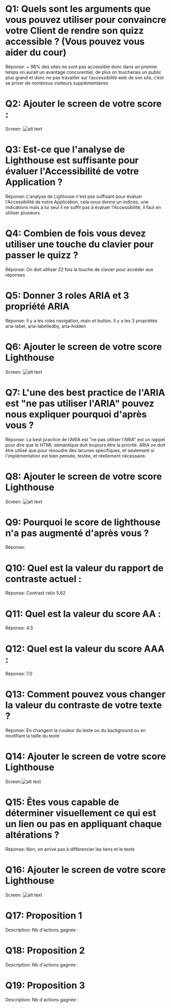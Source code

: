 # Q1: Quels sont les arguments que vous pouvez utiliser pour convaincre votre Client de rendre son quizz accessible ? (Vous pouvez vous aider du cour)
Réponse: + 98% des sites ne sont pas accessible donc dans un premier temps on aurait un avantage concurentiel, de plus on toucherais un public plus grand et donc ne pas travailler sur l’accessibilité web de son site, c’est se priver de nombreux visiteurs supplémentaires

# Q2: Ajouter le screen de votre score :
Screen: ![alt text](image.png)

# Q3: Est-ce que l'analyse de Lighthouse est suffisante pour évaluer l'Accessibilité de votre Application ?
Réponse: L'analyse de Lightouse n'est pas suffisant pour évaluer l'Accessibilité de notre Application, cela nous donne un indices, une indications mais à lui seul il ne suffit pas à évaluer l'Accessibilité, il faut en utiliser plusieurs

# Q4: Combien de fois vous devez utiliser une touche du clavier pour passer le quizz ?
Réponse: On doit utiliser 22 fois la touche de clavier pour accéder aux réponses

# Q5: Donner 3 roles ARIA et 3 propriété ARIA
Réponse: Il y a les roles navigation, main et button. Il y a les 3 propriétés aria-label, aria-labelledby, aria-hidden

# Q6: Ajouter le screen de votre score Lighthouse
Screen: ![alt text](image-1.png)

# Q7: L'une des best practice de l'ARIA est "ne pas utiliser l'ARIA" pouvez nous expliquer pourquoi d'après vous ?
Réponse: La best practice de l'ARIA est "ne pas utiliser l'ARIA" est un rappel pour dire que le HTML sémantique doit toujours être la priorité. ARIA ne doit être utilisé que pour résoudre des lacunes spécifiques, et seulement si l'implémentation est bien pensée, testée, et réellement nécessaire.

# Q8: Ajouter le screen de votre score Lighthouse
Screen: ![alt text](image-2.png)

# Q9: Pourquoi le score de lighthouse n'a pas augmenté d'après vous ?
Réponse:

# Q10: Quel est la valeur du rapport de contraste actuel :
Réponse: Contrast ratio 5.62

# Q11: Quel est la valeur du score AA :
Réponse: 4.5

# Q12: Quel est la valeur du score AAA :
Réponse: 7.0

# Q13: Comment pouvez vous changer la valeur du contraste de votre texte ?
Réponse: En changent la couleur du teste ou du background ou  en modifiant la taille du texte

# Q14: Ajouter le screen de votre score Lighthouse
Screen:![alt text](image-3.png)

# Q15: Êtes vous capable de déterminer visuellement ce qui est un lien ou pas en appliquant chaque altérations ?
Réponse: Non, on arrive pas à différencier les liens et le texte

# Q16: Ajouter le screen de votre score Lighthouse
Screen: ![alt text](image-4.png)

# Q17:  Proposition 1
Description:
Nb d'actions gagnée : 

# Q18:  Proposition 2
Description:
Nb d'actions gagnée : 

# Q19:  Proposition 3
Description:
Nb d'actions gagnée : 
